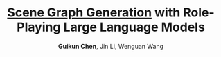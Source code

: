 ---
title: "<u>Scene Graph Generation</u> with Role-Playing Large Language Models"
author: "<b>Guikun Chen</b>, Jin Li, Wenguan Wang"
collection: publications
pdf: "https://arxiv.org/abs/2410.15364"
code: "https://github.com/guikunchen/SDSGG"
# date: 2019-01-01
venue: 'NeurIPS 2024'
---